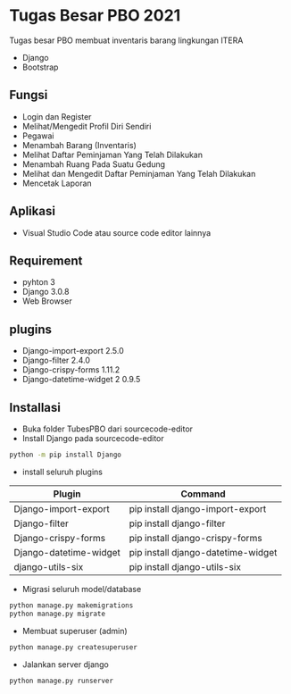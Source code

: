 # Tugas Besar PBO 2021

Tugas besar PBO membuat inventaris barang lingkungan ITERA
- Django
- Bootstrap

## Fungsi
- Login dan Register
- Melihat/Mengedit Profil Diri Sendiri
- Pegawai
- Menambah Barang (Inventaris)
- Melihat Daftar Peminjaman Yang Telah Dilakukan
- Menambah Ruang Pada Suatu Gedung
- Melihat dan Mengedit Daftar Peminjaman Yang Telah Dilakukan
- Mencetak Laporan


## Aplikasi
- Visual Studio Code atau source code editor lainnya

## Requirement
- pyhton 3
- Django 3.0.8
- Web Browser

## plugins
- Django-import-export 2.5.0
- Django-filter 2.4.0
- Django-crispy-forms 1.11.2
- Django-datetime-widget 2 0.9.5

## Installasi
- Buka folder TubesPBO dari sourcecode-editor
- Install Django pada sourcecode-editor
```sh
python -m pip install Django
```
- install seluruh plugins

| Plugin | Command |
| ------ | ------ |
| Django-import-export  | pip install django-import-export |
| Django-filter | pip install django-filter |
| Django-crispy-forms | pip install django-crispy-forms |
| Django-datetime-widget | pip install django-datetime-widget |
| django-utils-six | pip install django-utils-six |

- Migrasi seluruh model/database
```sh
python manage.py makemigrations
python manage.py migrate
```
- Membuat superuser (admin)
```sh
python manage.py createsuperuser
```

- Jalankan server django
```sh
python manage.py runserver
```



